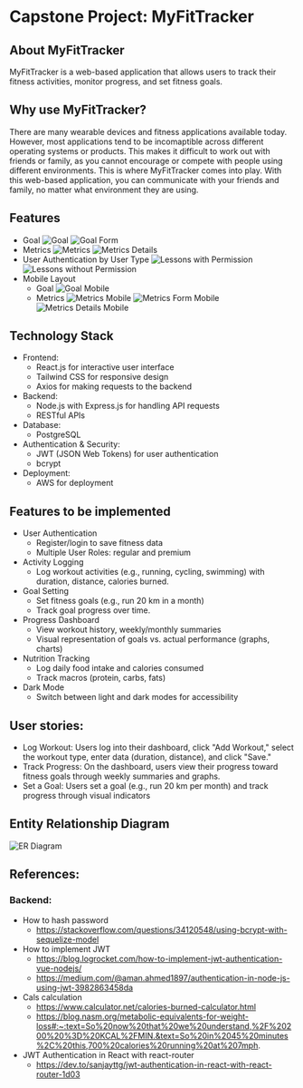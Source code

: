 # Capstone Project: MyFitTracker

## About MyFitTracker
MyFitTracker is a web-based application that allows users to track their fitness activities, monitor progress, and set fitness goals.
## Why use MyFitTracker?
There are many wearable devices and fitness applications available today. However, most applications tend to be incomaptible across different operating systems or products. This makes it difficult to work out with friends or family, as you cannot encourage or compete with people using different environments. This is where MyFitTracker comes into play. With this web-based application, you can communicate with your friends and family, no matter what environment they are using.

## Features
- Goal
    ![Goal](./images/myfittracker_goal.png)
    ![Goal Form](./images/myfittracker_goal_form.png)
- Metrics
    ![Metrics](./images/myfittracker_metrics.png)
    ![Metrics Details](./images/myfittracker_metrics_details.png)
- User Authentication by User Type
    ![Lessons with Permission](./images/myfittracker_lessons.png)
    ![Lessons without Permission](./images/myfittracker_lessons_without_permission.png)
- Mobile Layout
    - Goal
        ![Goal Mobile](./images/myfittracker_goal_mobile.png)
    - Metrics
        ![Metrics Mobile](./images/myfittracker_metrics_mobile.png)
        ![Metrics Form Mobile](./images/myfittracker_metrics_form_mobile.png)
        ![Metrics Details Mobile](./images/myfittracker_metrics_details_mobile.png)


## Technology Stack
- Frontend: 
    - React.js for interactive user interface
    - Tailwind CSS for responsive design
    - Axios for making requests to the backend 
- Backend:
    - Node.js with Express.js for handling API requests
    - RESTful APIs
- Database:
    - PostgreSQL
- Authentication & Security:
    - JWT (JSON Web Tokens) for user authentication
    - bcrypt
- Deployment:
    - AWS for deployment

## Features to be implemented
- User Authentication
    - Register/login to save fitness data
    - Multiple User Roles: regular and premium
- Activity Logging
    - Log workout activities (e.g., running, cycling, swimming) with duration, distance, calories burned.
- Goal Setting
    - Set fitness goals (e.g., run 20 km in a month)
    - Track goal progress over time.
- Progress Dashboard
    - View workout history, weekly/monthly summaries
    - Visual representation of goals vs. actual performance (graphs, charts)
- Nutrition Tracking
    - Log daily food intake and calories consumed
    - Track macros (protein, carbs, fats)
- Dark Mode
    - Switch between light and dark modes for accessibility

## User stories:
- Log Workout: Users log into their dashboard, click "Add Workout," select the workout type, enter data (duration, distance), and click "Save."
- Track Progress: On the dashboard, users view their progress toward fitness goals through weekly summaries and graphs.
- Set a Goal: Users set a goal (e.g., run 20 km per month) and track progress through visual indicators

## Entity Relationship Diagram
![ER Diagram](./images/ERDDiagram.svg)

## References:
### Backend:
- How to hash password
    - https://stackoverflow.com/questions/34120548/using-bcrypt-with-sequelize-model
- How to implement JWT
    - https://blog.logrocket.com/how-to-implement-jwt-authentication-vue-nodejs/
    - https://medium.com/@aman.ahmed1897/authentication-in-node-js-using-jwt-3982863458da
- Cals calculation
    - https://www.calculator.net/calories-burned-calculator.html
    - https://blog.nasm.org/metabolic-equivalents-for-weight-loss#:~:text=So%20now%20that%20we%20understand,%2F%20200%20%3D%20KCAL%2FMIN.&text=So%20in%2045%20minutes%2C%20this,700%20calories%20running%20at%207mph.
- JWT Authentication in React with react-router
    - https://dev.to/sanjayttg/jwt-authentication-in-react-with-react-router-1d03
